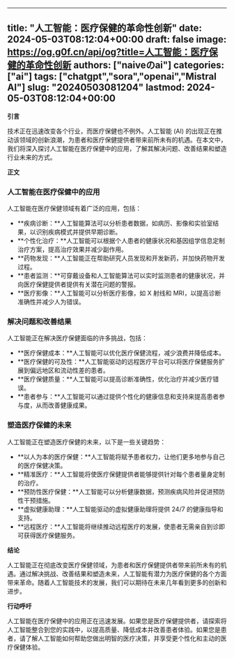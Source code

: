
---
title: "人工智能：医疗保健的革命性创新"
date: 2024-05-03T08:12:04+00:00
draft: false
image: https://og.g0f.cn/api/og?title=人工智能：医疗保健的革命性创新
authors: ["naiveのai"]
categories: ["ai"]
tags: ["chatgpt","sora","openai","Mistral AI"]
slug: "20240503081204"
lastmod: 2024-05-03T08:12:04+00:00
---
**引言**

技术正在迅速改变各个行业，而医疗保健也不例外。人工智能 (AI) 的出现正在推动该领域的创新浪潮，为患者和医疗保健提供者带来前所未有的机遇。在本文中，我们将深入探讨人工智能在医疗保健中的应用，了解其解决问题、改善结果和塑造行业未来的方式。

**正文**

### 人工智能在医疗保健中的应用

人工智能在医疗保健领域有着广泛的应用，包括：

- **疾病诊断：**人工智能算法可以分析患者数据，如病历、影像和实验室结果，以识别疾病模式并提供早期诊断。
- **个性化治疗：**人工智能可以根据个人患者的健康状况和基因组学信息定制治疗方案，提高治疗效果并减少副作用。
- **药物发现：**人工智能正在帮助研究人员发现和开发新药，并加快药物开发过程。
- **患者监测：**可穿戴设备和人工智能算法可以实时监测患者的健康状况，并向医疗保健提供者提供有关潜在问题的警报。
- **医疗影像：**人工智能可以分析医疗影像，如 X 射线和 MRI，以提高诊断准确性并减少人为错误。

### 解决问题和改善结果

人工智能正在解决医疗保健面临的许多挑战，包括：

- **医疗保健成本：**人工智能可以优化医疗保健流程，减少浪费并降低成本。
- **医疗保健的可及性：**人工智能驱动的远程医疗平台可以将医疗保健服务扩展到偏远地区和流动性差的患者。
- **医疗保健质量：**人工智能可以提高诊断准确性，优化治疗并减少医疗错误。
- **患者参与：**人工智能可以通过提供个性化的健康信息和支持来提高患者参与度，从而改善健康成果。

### 塑造医疗保健的未来

人工智能正在塑造医疗保健的未来，以下是一些关键趋势：

- **以人为本的医疗保健：**人工智能将赋予患者权力，让他们更多地参与自己的医疗保健决策。
- **精准医疗：**人工智能将使医疗保健提供者能够提供针对每个患者量身定制的治疗。
- **预防性医疗保健：**人工智能可以分析健康数据，预测疾病风险并促进预防性干预措施。
- **虚拟健康助理：**人工智能驱动的虚拟健康助理将提供 24/7 的健康指导和支持。
- **远程医疗：**人工智能将继续推动远程医疗的发展，使患者无需亲自到诊即可获得医疗保健服务。

**结论**

人工智能正在彻底改变医疗保健领域，为患者和医疗保健提供者带来前所未有的机遇。通过解决挑战、改善结果和塑造未来，人工智能有潜力为医疗保健的各个方面带来革命。随着人工智能技术的发展，我们可以期待在未来几年看到更多的创新和进步。

**行动呼吁**

人工智能在医疗保健中的应用正在迅速发展。如果您是医疗保健提供者，请探索将人工智能整合到您的实践中，以提高质量、降低成本并改善患者体验。如果您是患者，请了解人工智能如何帮助您做出明智的医疗决策，并享受更个性化和主动的医疗保健体验。